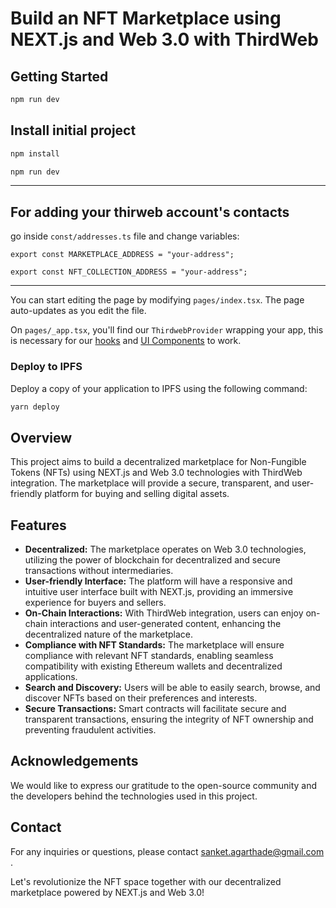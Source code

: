 # Build an NFT Marketplace using NEXT.js and Web 3.0 with ThirdWeb




## Getting Started

```bash 
npm run dev 
```


## Install initial project

```bash
npm install 
```

```bash
npm run dev 
``` 

---------------------------------------

## For adding your thirweb account's contacts

go inside `const/addresses.ts` file and change variables:

```export const MARKETPLACE_ADDRESS = "your-address";```

```export const NFT_COLLECTION_ADDRESS = "your-address";```


-----------------------------------------

You can start editing the page by modifying `pages/index.tsx`. The page auto-updates as you edit the file.

On `pages/_app.tsx`, you'll find our `ThirdwebProvider` wrapping your app, this is necessary for our [hooks](https://portal.thirdweb.com/react) and
[UI Components](https://portal.thirdweb.com/ui-components) to work.

### Deploy to IPFS

Deploy a copy of your application to IPFS using the following command:

```bash
yarn deploy
```




## Overview

This project aims to build a decentralized marketplace for Non-Fungible Tokens (NFTs) using NEXT.js and Web 3.0 technologies with ThirdWeb integration. The marketplace will provide a secure, transparent, and user-friendly platform for buying and selling digital assets.

## Features

- **Decentralized:** The marketplace operates on Web 3.0 technologies, utilizing the power of blockchain for decentralized and secure transactions without intermediaries.
- **User-friendly Interface:** The platform will have a responsive and intuitive user interface built with NEXT.js, providing an immersive experience for buyers and sellers.
- **On-Chain Interactions:** With ThirdWeb integration, users can enjoy on-chain interactions and user-generated content, enhancing the decentralized nature of the marketplace.
- **Compliance with NFT Standards:** The marketplace will ensure compliance with relevant NFT standards, enabling seamless compatibility with existing Ethereum wallets and decentralized applications.
- **Search and Discovery:** Users will be able to easily search, browse, and discover NFTs based on their preferences and interests.
- **Secure Transactions:** Smart contracts will facilitate secure and transparent transactions, ensuring the integrity of NFT ownership and preventing fraudulent activities.



## Acknowledgements

We would like to express our gratitude to the open-source community and the developers behind the technologies used in this project.

## Contact

For any inquiries or questions, please contact [sanket.agarthade@gmail.com](mailto:sanket.agarthade@gmail.com) .

Let's revolutionize the NFT space together with our decentralized marketplace powered by NEXT.js and Web 3.0!
